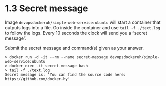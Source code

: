 # 1.3 Secret message

Image `devopsdockeruh/simple-web-service:ubuntu` will start a container that outputs logs into a file. Go inside the container and use `tail -f ./text.log` to follow the logs. Every 10 seconds the clock will send you a “secret message”.

Submit the secret message and command(s) given as your answer.

```
> docker run -d -it --rm --name secret-message devopsdockeruh/simple-web-service:ubuntu
> docker exec -it secret-message bash
> tail -f ./text.log
Secret message is: 'You can find the source code here: https://github.com/docker-hy'
```
